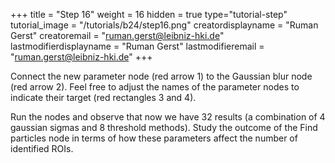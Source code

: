 +++
title = "Step 16"
weight = 16
hidden = true
type="tutorial-step"
tutorial_image = "/tutorials/b24/step16.png"
creatordisplayname = "Ruman Gerst"
creatoremail = "ruman.gerst@leibniz-hki.de"
lastmodifierdisplayname = "Ruman Gerst"
lastmodifieremail = "ruman.gerst@leibniz-hki.de"
+++

Connect the new parameter node (red arrow 1) to the Gaussian blur node (red arrow 2). Feel free to adjust the names of the parameter nodes to indicate their target (red rectangles 3 and 4). 

Run the nodes and observe that now we have 32 results (a combination of 4 gaussian sigmas and 8 threshold methods). Study the outcome of the Find particles node in terms of how these parameters affect the number of identified ROIs. 